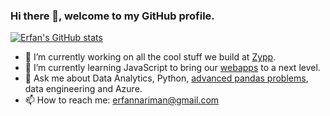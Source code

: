 ### Hi there 👋, welcome to my GitHub profile.

[![Erfan's GitHub stats](https://github-readme-stats.vercel.app/api?username=erfannariman)](https://github.com/anuraghazra/github-readme-stats)

- 🔭 I’m currently working on all the cool stuff we build at [Zypp](https://github.com/orgs/zypp-io).
- 🌱 I’m currently learning JavaScript to bring our [webapps](https://www.zypp.io/solutions) to a next level.
- 💬 Ask me about Data Analytics, Python, [advanced pandas problems](https://stackoverflow.com/users/9081267/erfan?tab=profile), data engineering and Azure.
- 📫 How to reach me: erfannariman@gmail.com


